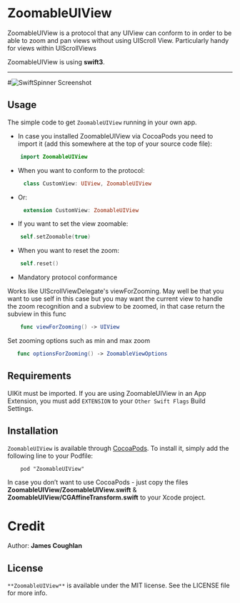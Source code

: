 # ZoomableUIView

ZoomableUIView is a protocol that any UIView can conform to in order to be able to zoom and pan views without using UIScroll View. Particularly handy for views within UIScrollViews

ZoomableUIView is using **swift3**.
- - -

#![SwiftSpinner Screenshot](https://raw.githubusercontent.com/icanzilb/SwiftSpinner/master/etc/spinner-preview.gif)

## Usage

The simple code to get `ZoomableUIView` running in your own app.

 * In case you installed ZoomableUIView via CocoaPods you need to import it (add this somewhere at the top of your source code file):

```swift
    import ZoomableUIView
```

 * When you want to conform to the protocol:

```swift
     class CustomView: UIView, ZoomableUIView
```

* Or:

```swift
     extension CustomView: ZoomableUIView
```

 * If you want to set the view zoomable:

```swift
    self.setZoomable(true)
```

 * When you want to reset the zoom:

```swift
    self.reset()
```

* Mandatory protocol conformance

Works like UIScrollViewDelegate's viewForZooming. May well be that you want to use self in this case but you may want the current view to handle the zoom recognition and a subview to be zoomed, in that case return the subview in this func

```swift
    func viewForZooming() -> UIView
```

Set zooming options such as min and max zoom
```swift
   func optionsForZooming() -> ZoomableViewOptions
```

## Requirements

UIKit must be imported. If you are using ZoomableUIView in an App Extension, you must add `EXTENSION` to your `Other Swift Flags` Build Settings.

## Installation

`ZoomableUIView` is available through [CocoaPods](http://cocoapods.org). To install
it, simply add the following line to your Podfile:

```
    pod "ZoomableUIView"
```

In case you don’t want to use CocoaPods - just copy the files **ZoomableUIView/ZoomableUIView.swift** & **ZoomableUIView/CGAffineTransform.swift** to your Xcode project.

Credit
========

Author: **James Coughlan**

## License

`**ZoomableUIView**` is available under the MIT license. See the LICENSE file for more info.

